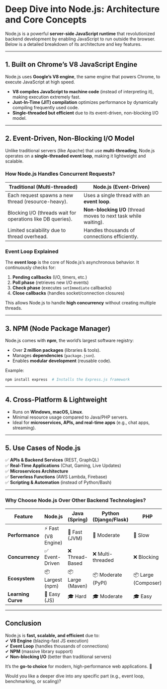 # **Deep Dive into Node.js: Architecture and Core Concepts**  

Node.js is a powerful **server-side JavaScript runtime** that revolutionized backend development by enabling JavaScript to run outside the browser. Below is a detailed breakdown of its architecture and key features.

---

## **1. Built on Chrome’s V8 JavaScript Engine**  
Node.js uses **Google’s V8 engine**, the same engine that powers Chrome, to execute JavaScript at high speed.  

- **V8 compiles JavaScript to machine code** (instead of interpreting it), making execution extremely fast.  
- **Just-In-Time (JIT) compilation** optimizes performance by dynamically compiling frequently used code.  
- **Single-threaded but efficient** due to its event-driven, non-blocking I/O model.  

---

## **2. Event-Driven, Non-Blocking I/O Model**  
Unlike traditional servers (like Apache) that use **multi-threading**, Node.js operates on a **single-threaded event loop**, making it lightweight and scalable.  

### **How Node.js Handles Concurrent Requests?**  
| Traditional (Multi-threaded) | Node.js (Event-Driven) |
|-----------------------------|------------------------|
| Each request spawns a new thread (resource-heavy). | Uses a single thread with an **event loop**. |
| Blocking I/O (threads wait for operations like DB queries). | **Non-blocking I/O** (thread moves to next task while waiting). |
| Limited scalability due to thread overhead. | Handles thousands of connections efficiently. |

### **Event Loop Explained**  
The **event loop** is the core of Node.js’s asynchronous behavior. It continuously checks for:  
1. **Pending callbacks** (I/O, timers, etc.)  
2. **Poll phase** (retrieves new I/O events)  
3. **Check phase** (executes `setImmediate` callbacks)  
4. **Close callbacks** (handles socket/connection closures)  

This allows Node.js to handle **high concurrency** without creating multiple threads.

---

## **3. NPM (Node Package Manager)**  
Node.js comes with **npm**, the world’s largest software registry:  
- Over **2 million packages** (libraries & tools).  
- Manages **dependencies** (`package.json`).  
- Enables **modular development** (reusable code).  

Example:  
```bash
npm install express  # Installs the Express.js framework
```

---

## **4. Cross-Platform & Lightweight**  
- Runs on **Windows, macOS, Linux**.  
- Minimal resource usage compared to Java/PHP servers.  
- Ideal for **microservices, APIs, and real-time apps** (e.g., chat apps, streaming).  

---

## **5. Use Cases of Node.js**  
✅ **APIs & Backend Services** (REST, GraphQL)  
✅ **Real-Time Applications** (Chat, Gaming, Live Updates)  
✅ **Microservices Architecture**  
✅ **Serverless Functions** (AWS Lambda, Firebase)  
✅ **Scripting & Automation** (instead of Python/Bash)  

---

### **Why Choose Node.js Over Other Backend Technologies?**  
| Feature | Node.js | Java (Spring) | Python (Django/Flask) | PHP |
|---------|--------|--------------|----------------|-----|
| **Performance** | ⚡ Fast (V8 Engine) | 🚀 Fast (JVM) | 🐍 Moderate | 🐢 Slow |
| **Concurrency** | ✅ Event-Driven | ❌ Thread-Based | ❌ Multi-threaded | ❌ Blocking |
| **Ecosystem** | 📦 Largest (npm) | 📦 Large (Maven) | 📦 Moderate (PyPI) | 📦 Large (Composer) |
| **Learning Curve** | 👶 Easy (JS) | 🎓 Hard | 🎓 Moderate | 🎓 Easy |

---

## **Conclusion**  
Node.js is **fast, scalable, and efficient** due to:  
✔ **V8 Engine** (blazing-fast JS execution)  
✔ **Event Loop** (handles thousands of connections)  
✔ **NPM** (massive library support)  
✔ **Non-blocking I/O** (better than traditional servers)  

It’s the **go-to choice** for modern, high-performance web applications. 🚀  

Would you like a deeper dive into any specific part (e.g., event loop, benchmarking, or scaling)?